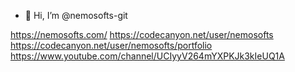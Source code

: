 - 👋 Hi, I’m @nemosofts-git


https://nemosofts.com/
https://codecanyon.net/user/nemosofts
https://codecanyon.net/user/nemosofts/portfolio
https://www.youtube.com/channel/UCIyyV264mYXPKJk3kIeUQ1A

